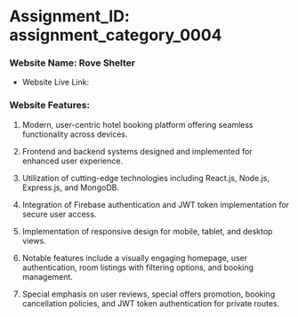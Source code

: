 # Assignment_ID: assignment_category_0004

### Website Name: Rove Shelter

- Website Live Link: 

### Website Features:
1. Modern, user-centric hotel booking platform offering seamless functionality across devices.

2. Frontend and backend systems designed and implemented for enhanced user experience.

3. Utilization of cutting-edge technologies including React.js, Node.js, Express.js, and MongoDB.

4. Integration of Firebase authentication and JWT token implementation for secure user access.

5. Implementation of responsive design for mobile, tablet, and desktop views.

6. Notable features include a visually engaging homepage, user authentication, room listings with filtering options, and booking management.

7. Special emphasis on user reviews, special offers promotion, booking cancellation policies, and JWT token authentication for private routes.

